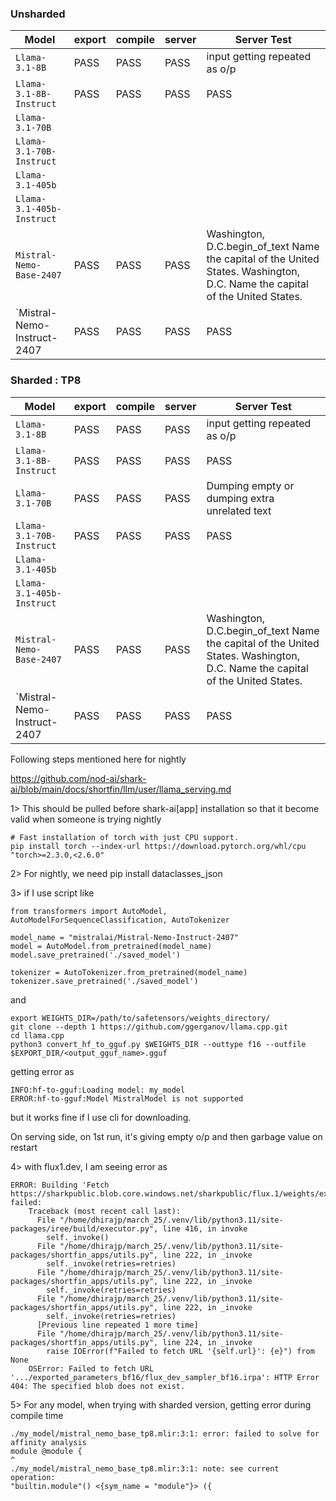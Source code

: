 ### Unsharded

|Model|export|compile|server|Server Test|
|---|---|---|---|---|
|`Llama-3.1-8B`|PASS|PASS|PASS|input getting repeated as o/p
|`Llama-3.1-8B-Instruct`|PASS|PASS|PASS|PASS
|`Llama-3.1-70B`|
|`Llama-3.1-70B-Instruct`
| `Llama-3.1-405b`
|`Llama-3.1-405b-Instruct`|
|`Mistral-Nemo-Base-2407`|PASS|PASS|PASS|Washington, D.C.begin_of_text Name the capital of the United States. Washington, D.C. Name the capital of the United States.
|`Mistral-Nemo-Instruct-2407|PASS|PASS|PASS|PASS



### Sharded : TP8

|Model|export|compile|server|Server Test|
|---|---|---|---|---|
|`Llama-3.1-8B`|PASS|PASS|PASS|input getting repeated as o/p
|`Llama-3.1-8B-Instruct`|PASS|PASS|PASS|PASS
|`Llama-3.1-70B`|PASS|PASS|PASS|Dumping empty or dumping extra unrelated text
|`Llama-3.1-70B-Instruct`|PASS|PASS|PASS|PASS
| `Llama-3.1-405b`
|`Llama-3.1-405b-Instruct`
|`Mistral-Nemo-Base-2407`|PASS|PASS|PASS|Washington, D.C.begin_of_text Name the capital of the United States. Washington, D.C. Name the capital of the United States.
|`Mistral-Nemo-Instruct-2407|PASS|PASS|PASS|PASS



Following steps mentioned here for nightly

https://github.com/nod-ai/shark-ai/blob/main/docs/shortfin/llm/user/llama_serving.md

1>	This should be pulled before shark-ai[app] installation so that it become valid when someone is trying nightly
```
# Fast installation of torch with just CPU support.
pip install torch --index-url https://download.pytorch.org/whl/cpu "torch>=2.3.0,<2.6.0"
```

2>	For nightly, we need pip install dataclasses_json 

3> if I use script like
```
from transformers import AutoModel, AutoModelForSequenceClassification, AutoTokenizer

model_name = "mistralai/Mistral-Nemo-Instruct-2407"
model = AutoModel.from_pretrained(model_name)
model.save_pretrained('./saved_model')

tokenizer = AutoTokenizer.from_pretrained(model_name)
tokenizer.save_pretrained('./saved_model')
```

and 

```
export WEIGHTS_DIR=/path/to/safetensors/weights_directory/
git clone --depth 1 https://github.com/ggerganov/llama.cpp.git
cd llama.cpp
python3 convert_hf_to_gguf.py $WEIGHTS_DIR --outtype f16 --outfile $EXPORT_DIR/<output_gguf_name>.gguf
```

getting error as
```
INFO:hf-to-gguf:Loading model: my_model
ERROR:hf-to-gguf:Model MistralModel is not supported
```
but it works fine if I use cli for downloading.

On serving side, on 1st run, it's giving empty o/p and then garbage value on restart


4> with flux1.dev, I am seeing error as
```
ERROR: Building 'Fetch https://sharkpublic.blob.core.windows.net/sharkpublic/flux.1/weights/exported_parameters_bf16/flux_dev_sampler_bf16.irpa' failed:
    Traceback (most recent call last):
      File "/home/dhirajp/march_25/.venv/lib/python3.11/site-packages/iree/build/executor.py", line 416, in invoke
        self._invoke()
      File "/home/dhirajp/march_25/.venv/lib/python3.11/site-packages/shortfin_apps/utils.py", line 222, in _invoke
        self._invoke(retries=retries)
      File "/home/dhirajp/march_25/.venv/lib/python3.11/site-packages/shortfin_apps/utils.py", line 222, in _invoke
        self._invoke(retries=retries)
      File "/home/dhirajp/march_25/.venv/lib/python3.11/site-packages/shortfin_apps/utils.py", line 222, in _invoke
        self._invoke(retries=retries)
      [Previous line repeated 1 more time]
      File "/home/dhirajp/march_25/.venv/lib/python3.11/site-packages/shortfin_apps/utils.py", line 224, in _invoke
        raise IOError(f"Failed to fetch URL '{self.url}': {e}") from None
    OSError: Failed to fetch URL '.../exported_parameters_bf16/flux_dev_sampler_bf16.irpa': HTTP Error 404: The specified blob does not exist.
```

5> For any model, when trying with sharded version, getting error during compile time
```
./my_model/mistral_nemo_base_tp8.mlir:3:1: error: failed to solve for affinity analysis
module @module {
^
./my_model/mistral_nemo_base_tp8.mlir:3:1: note: see current operation: 
"builtin.module"() <{sym_name = "module"}> ({
```

